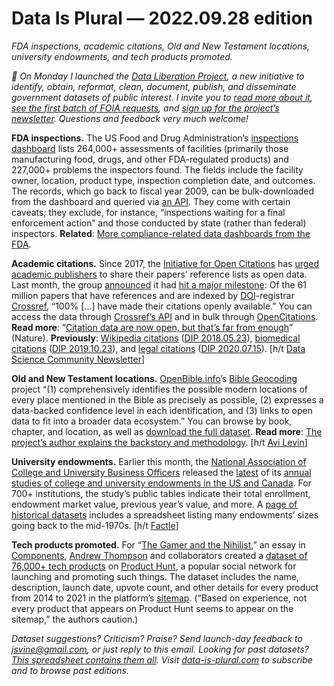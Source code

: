 Data Is Plural — 2022.09.28 edition
===================================

*FDA inspections, academic citations, Old and New Testament locations, university endowments, and tech products promoted.*


*👋 On Monday I launched the [Data Liberation Project](https://www.data-liberation-project.org/), a new initiative to identify, obtain, reformat, clean, document, publish, and disseminate government datasets of public interest. I invite you to [read more about it](https://www.data-liberation-project.org/about), [see the first batch of FOIA requests](https://www.data-liberation-project.org/requests), and [sign up for the project’s newsletter](https://www.data-liberation-project.org/newsletter). Questions and feedback very much welcome!*


__FDA inspections.__ The US Food and Drug Administration’s [inspections dashboard](https://datadashboard.fda.gov/ora/cd/inspections.htm) lists 264,000+ assessments of facilities (primarily those manufacturing food, drugs, and other FDA-regulated products) and 227,000+ problems the inspectors found. The fields include the facility owner, location, product type, inspection completion date, and outcomes. The records, which go back to fiscal year 2009, can be bulk-downloaded from the dashboard and queried via [an API](https://datadashboard.fda.gov/ora/api/index.htm). They come with certain caveats; they exclude, for instance, “inspections waiting for a final enforcement action” and those conducted by state (rather than federal) inspectors. __Related__: [More compliance-related data dashboards from the FDA](https://datadashboard.fda.gov/ora/cd/index.htm).


__Academic citations.__ Since 2017, the [Initiative for Open Citations](https://i4oc.org/) has [urged academic publishers](https://www.nature.com/articles/nature.2017.21800) to share their papers’ reference lists as open data. Last month, the group [announced](https://twitter.com/i4oc_org/status/1560274192620085251) it had [hit a major milestone](https://www.nature.com/articles/d41586-022-02926-y): Of the 61 million papers that have references and are indexed by [DOI](https://en.wikipedia.org/wiki/Digital_object_identifier)-registrar [Crossref](https://www.crossref.org/), “100% [...] have made their citations openly available.” You can access the data through [Crossref’s API](https://www.crossref.org/documentation/retrieve-metadata/rest-api/) and in bulk through [OpenCitations](https://opencitations.net/). __Read more__: “[Citation data are now open, but that’s far from enough](https://www.nature.com/articles/d41586-022-02915-1)” (Nature). __Previously__: [Wikipedia citations](https://medium.com/freely-sharing-the-sum-of-all-knowledge/what-are-the-ten-most-cited-sources-on-wikipedia-lets-ask-the-data-34071478785a) ([DIP 2018.05.23](https://www.data-is-plural.com/archive/2018-05-23-edition/)), [biomedical citations](https://journals.plos.org/plosbiology/article?id=10.1371/journal.pbio.3000385) ([DIP 2019.10.23](https://www.data-is-plural.com/archive/2019-10-23-edition/)), and [legal citations](https://case.law/download/citation_graph/) ([DIP 2020.07.15](https://www.data-is-plural.com/archive/2020-07-15-edition/)). [h/t [Data Science Community Newsletter](https://mailchi.mp/f1a7e5522f4b/dscn-251-academic-inequality-in-3-parts-inequality-on-the-planet-humans-vs-the-rest)]


__Old and New Testament locations.__ [OpenBible.info](https://www.openbible.info/)’s [Bible Geocoding](https://www.openbible.info/geo/) project “(1) comprehensively identifies the possible modern locations of every place mentioned in the Bible as precisely as possible, (2) expresses a data-backed confidence level in each identification, and (3) links to open data to fit into a broader data ecosystem.” You can browse by book, chapter, and location, as well as [download the full dataset](https://github.com/openbibleinfo/Bible-Geocoding-Data). __Read more__: [The project’s author explains the backstory and methodology](https://www.openbible.info/blog/2021/11/rethinking-the-bible-atlas/). [h/t [Avi Levin](https://twitter.com/Arithmomaniac)]


__University endowments.__ Earlier this month, the [National Association of College and University Business Officers](https://www.nacubo.org/About/Who-We-Are) released the [latest](https://www.nacubo.org/Research/2021/NACUBO-TIAA-Study-of-Endowments) of its [annual studies of college and university endowments in the US and Canada](https://www.nacubo.org/Research/2021/Public-NTSE-Tables). For 700+ institutions, the study’s public tables indicate their total enrollment, endowment market value, previous year’s value, and more. A [page of historical datasets](https://www.nacubo.org/research/2021/historic%20endowment%20study%20data) includes a spreadsheet listing many endowments’ sizes going back to the mid-1970s. [h/t [Factle](https://app.openaxis.com/visualizations/3698)]


__Tech products promoted.__ For “[The Gamer and the Nihilist](https://components.one/posts/gamer-and-nihilist-product-hunt),” an essay in [Components](https://components.one/), [Andrew Thompson](https://twitter.com/asthompson) and collaborators created a [dataset of 76,000+ tech products](https://components.one/datasets/product-hunt-products) on [Product Hunt](https://www.producthunt.com/about), a popular social network for launching and promoting such things. The dataset includes the name, description, launch date, upvote count, and other details for every product from 2014 to 2021 in the platform’s [sitemap](https://www.sitemaps.org/index.html). (“Based on experience, not every product that appears on Product Hunt seems to appear on the sitemap,” the authors caution.)


*Dataset suggestions? Criticism? Praise? Send launch-day feedback to jsvine@gmail.com, or just reply to this email. Looking for past datasets? [This spreadsheet contains them all](https://docs.google.com/spreadsheets/d/1wZhPLMCHKJvwOkP4juclhjFgqIY8fQFMemwKL2c64vk/edit#gid=0). Visit [data-is-plural.com](https://www.data-is-plural.com) to subscribe and to browse past editions.*
